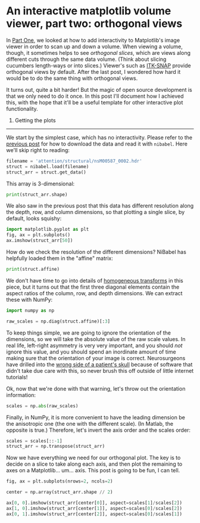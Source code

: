 An interactive matplotlib volume viewer, part two: orthogonal views
===================================================================

In [Part One](), we looked at how to add interactivity to Matplotlib's image viewer in order to scan up and down a volume. When viewing a volume, though, it sometimes helps to see *orthogonal slices*, which are views along different cuts through the same data volume. (Think about slicing cucumbers length-ways or into slices.) Viewer's such as [ITK-SNAP]() provide orthogonal views by default. After the last post, I wondered how hard it would be to do the same thing with orthogonal views.

It turns out, quite a bit harder! But the magic of open source development is that we only need to do it once. In this post I'll document how I achieved this, with the hope that it'll be a useful template for other interactive plot functionality.

1. Getting the plots
--------------------

We start by the simplest case, which has no interactivity. Please refer to the [previous post]() for how to download the data and read it with `nibabel`. Here we'll skip right to reading:

```python
filename = 'attention/structural/nsM00587_0002.hdr'
struct = nibabel.load(filename)
struct_arr = struct.get_data()
```

This array is 3-dimensional:

```python
print(struct_arr.shape)
```

We also saw in the previous post that this data has different resolution along the depth, row, and column dimensions, so that plotting a single slice, by default, looks squishy:

```python
import matplotlib.pyplot as plt
fig, ax = plt.subplots()
ax.imshow(struct_arr[50])
```

How do we check the resolution of the different dimensions? NiBabel has helpfully loaded them in the "affine" matrix:

```python
print(struct.affine)
```

We don't have time to go into details of [homogeneous transforms]() in this piece, but it turns out that the first three diagonal elements contain the aspect ratios of the column, row, and depth dimensions. We can extract these with NumPy:

```python
import numpy as np

raw_scales = np.diag(struct.affine)[:3]
```

To keep things simple, we are going to ignore the orientation of the dimensions, so we will take the absolute value of the raw scale values. In real life, left-right asymmetry is very very important, and you should *not* ignore this value, and you should spend an inordinate amount of time making sure that the orientation of your image is correct. Neurosurgeons have drilled into the [wrong side of a patient's skull]() because of software that didn't take due care with this, so never brush this off outside of little internet tutorials!

Ok, now that we're done with that warning, let's throw out the orientation information:

```python
scales = np.abs(raw_scales)
```

Finally, in NumPy, it is more convenient to have the leading dimension be the anisotropic one (the one with the different scale). (In Matlab, the opposite is true.) Therefore, let's invert the axis order and the scales order:

```python
scales = scales[::-1]
struct_arr = np.transpose(struct_arr)
```

Now we have everything we need for our orthogonal plot. The key is to decide on a slice to take along each axis, and then plot the remaining to axes on a Matplotlib... um... axis. This post is going to be fun, I can tell.

```python
fig, ax = plt.subplots(nrows=2, ncols=2)

center = np.array(struct_arr.shape // 2)

ax[0, 0].imshow(struct_arr[center[0]], aspect=scales[1]/scales[2])
ax[1, 0].imshow(struct_arr[center[1]], aspect=scales[0]/scales[2])
ax[0, 1].imshow(struct_arr[center[2]], aspect=scales[0]/scales[1])
```
